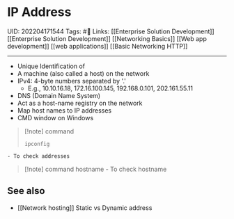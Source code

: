 # IP Address
UID: 202204171544
Tags: #🌲 
Links: [[Enterprise Solution Development]] [[Enterprise Solution Development]] [[Networking Basics]] [[Web app development]] [[web applications]] [[Basic Networking HTTP]]

-------
- Unique Identification of
- A machine (also called a host) on the network
- IPv4: 4-byte numbers separated by '.'
    - E.g., 10.10.16.18, 172.16.100.145, 192.168.0.101, 202.161.55.11
- DNS (Domain Name System)
- Act as a host-name registry on the network
- Map host names to IP addresses
- CMD window on Windows
> [!note] command
>     
>     ipconfig
	- To check addresses
> [!note] command
>     hostname
	- To check hostname
## See also
- [[Network hosting]] Static vs Dynamic address